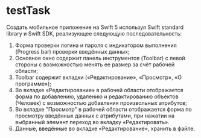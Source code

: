 # testTask
Создать мобильное приложение на Swift 5 используя Swift standard
library и Swift SDK, реализующее следующую последовательность:
1. Форма проверки логина и пароля с индикатором выполнения
(Progress bar) проверки введённых данных;
2. Основное окно содержит панель инструментов (Toolbar) c левой
стороны с возможностью менять ее размер за счёт рабочей
области;
3. Toolbar содержит вкладки («Редактирование», «Просмотр», «О
программе»);
4. Во вкладке «Редактирование» в рабочей области отображается
форма по добавлению, удалению и редактированию объектов
(Человек) с возможностью добавления произвольных атрибутов;
5. Во вкладке "Просмотр" в рабочей области отображается форма по
просмотру введённых данных с атрибутами, при нажатии на
выбранный элемент переход во вкладку «Редактировать».
6. Данные, введённые во вкладке «Редактирование», хранить в
файле.
